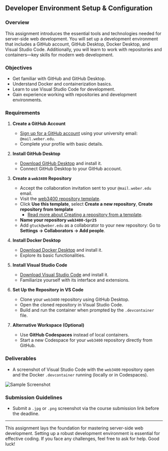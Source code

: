 ## Developer Environment Setup & Configuration

### Overview
This assignment introduces the essential tools and technologies needed for server-side web development. You will set up a development environment that includes a GitHub account, GitHub Desktop, Docker Desktop, and Visual Studio Code. Additionally, you will learn to work with repositories and containers—key skills for modern web development.

### Objectives
- Get familiar with GitHub and GitHub Desktop.
- Understand Docker and containerization basics.
- Learn to use Visual Studio Code for development.
- Gain experience working with repositories and development environments.

### Requirements

1. **Create a GitHub Account**
   - [Sign up for a GitHub account](https://github.com/signup?ref_cta=Sign+up&ref_loc=header+logged+out&ref_page=%2F&source=header-home) using your university email: `@mail.weber.edu`.
   - Complete your profile with basic details.

2. **Install GitHub Desktop**
   - [Download GitHub Desktop](https://desktop.github.com/) and install it.
   - Connect GitHub Desktop to your GitHub account.

3. **Create a `web3400` Repository**
   - Accept the collaboration invitation sent to your `@mail.weber.edu` email.
   - Visit the [web3400 repository template](https://github.com/gtuck/web3400.git).
   - Click **Use this template**, select **Create a new repository**, **Create repository from template**
      - [Read more about Creating a repository from a template](https://docs.github.com/en/repositories/creating-and-managing-repositories/creating-a-repository-from-a-template).
   - **Name your repository `web3400-Spr25`**
   - Add `gtuck@weber.edu` as a collaborator to your new repository: Go to **Settings → Collaborators → Add people**.

4. **Install Docker Desktop**
   - [Download Docker Desktop](https://www.docker.com/products/docker-desktop/) and install it.
   - Explore its basic functionalities.

5. **Install Visual Studio Code**
   - [Download Visual Studio Code](https://code.visualstudio.com/) and install it.
   - Familiarize yourself with its interface and extensions.

6. **Set Up the Repository in VS Code**
   - Clone your `web3400` repository using GitHub Desktop.
   - Open the cloned repository in Visual Studio Code.
   - Build and run the container when prompted by the `.devcontainer` file.

7. **Alternative Workspace (Optional)**
   - Use **GitHub Codespaces** instead of local containers.
   - Start a new Codespace for your `web3400` repository directly from GitHub.

### Deliverables
- A screenshot of Visual Studio Code with the `web3400` repository open and the Docker `.devcontainer` running (locally or in Codespaces).

![Sample Screenshot](https://weber.instructure.com/courses/596837/files/115823085/preview)

### Submission Guidelines
- Submit a `.jpg` or `.png` screenshot via the course submission link before the deadline.

---

This assignment lays the foundation for mastering server-side web development. Setting up a robust development environment is essential for effective coding. If you face any challenges, feel free to ask for help. Good luck!
